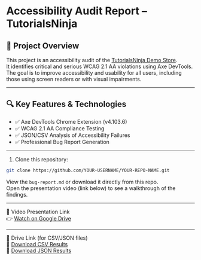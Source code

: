 # Accessibility Audit Report – TutorialsNinja

## 📌 Project Overview
This project is an accessibility audit of the [TutorialsNinja Demo Store](https://tutorialsninja.com/demo/).  
It identifies critical and serious WCAG 2.1 AA violations using Axe DevTools.  
The goal is to improve accessibility and usability for all users, including those using screen readers or with visual impairments.

---

## 🔍 Key Features & Technologies
- ✅ Axe DevTools Chrome Extension (v4.103.6)
- ✅ WCAG 2.1 AA Compliance Testing
- ✅ JSON/CSV Analysis of Accessibility Failures
- ✅ Professional Bug Report Generation

---
1. Clone this repository:
```bash
git clone https://github.com/YOUR-USERNAME/YOUR-REPO-NAME.git
```
View the `bug-report.md` or download it directly from this repo.  
Open the presentation video (link below) to see a walkthrough of the findings.

---
  
🎥 Video Presentation Link  
👉 [Watch on Google Drive](https://drive.google.com/file/d/1kKameYBIN0mMavyJPAkoxZLxCYJwBdkI/view?usp=sharing)


---

📂 Drive Link (for CSV/JSON files)  
📂 [Download CSV Results](https://raw.githubusercontent.com/bioluminance/tutorialsninja-accessibility-report/refs/heads/main/tutorialsninja.com-2025-04-11.csv)  
📂 [Download JSON Results](https://raw.githubusercontent.com/bioluminance/tutorialsninja-accessibility-report/refs/heads/main/tutorialsninja.com-2025-04-11.json)

   


